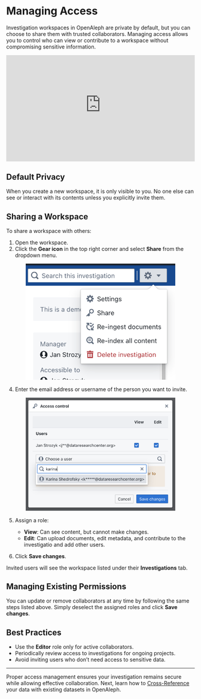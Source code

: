 # Managing Access

Investigation workspaces in OpenAleph are private by default, but you can choose to share them with trusted collaborators. Managing access allows you to control who can view or contribute to a workspace without compromising sensitive information.

<div>
  <div style="position:relative;padding-top:56.25%;">
    <iframe src="https://www.youtube-nocookie.com/embed/T6V3jHxD6Ig?si=QnZ4HTv-rMspGgv9" frameborder="0" allowfullscreen
      style="position:absolute;top:0;left:0;width:100%;height:100%;"></iframe>
  </div>
</div>


## Default Privacy

When you create a new workspace, it is only visible to you. No one else can see or interact with its contents unless you explicitly invite them.

## Sharing a Workspace

To share a workspace with others:

1. Open the workspace.
2. Click the **Gear icon** in the top right corner and select **Share** from the dropdown menu.
<div align="center">
  <img src="../../assets/images/investigation_settings.png" alt="Screenshot of the investigation settings menu" width="400"/>
</div>

4. Enter the email address or username of the person you want to invite.
<div align="center">
  <img src="../../assets/images/share_access.png" alt="Screenshot of the investigation sharing menu" width="400"/>
</div>

5. Assign a role:
	- **View**: Can see content, but cannot make changes.
	- **Edit**: Can upload documents, edit metadata, and contribute to the investigatio and add other users.

6. Click **Save changes**.

Invited users will see the workspace listed under their **Investigations** tab.

## Managing Existing Permissions

You can update or remove collaborators at any time by following the same steps listed above. Simply deselect the assigned roles and click **Save changes**.

## Best Practices

- Use the **Editor** role only for active collaborators.
- Periodically review access to investigations for ongoing projects.
- Avoid inviting users who don’t need access to sensitive data.

---

Proper access management ensures your investigation remains secure while allowing effective collaboration. Next, learn how to [Cross-Reference](cross-reference.md) your data with existing datasets in OpenAleph.
